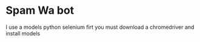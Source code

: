# Spam Wa bot 

I use a models python selenium
firt you must download a chromedriver and install models 



